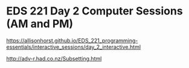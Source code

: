 # EDS 221 Day 2 Computer Sessions (AM and PM)

https://allisonhorst.github.io/EDS_221_programming-essentials/interactive_sessions/day_2_interactive.html 

http://adv-r.had.co.nz/Subsetting.html
